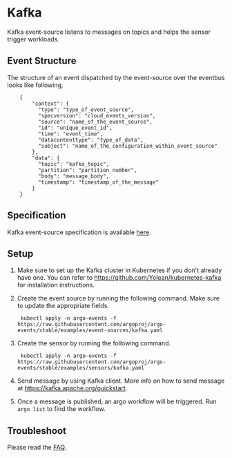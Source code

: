 # Kafka

Kafka event-source listens to messages on topics and helps the sensor trigger workloads.

## Event Structure
The structure of an event dispatched by the event-source over the eventbus looks like following,

        {
            "context": {
              "type": "type_of_event_source",
              "specversion": "cloud_events_version",
              "source": "name_of_the_event_source",
              "id": "unique_event_id",
              "time": "event_time",
              "datacontenttype": "type_of_data",
              "subject": "name_of_the_configuration_within_event_source"
            },
            "data": {
              "topic": "kafka_topic",
              "partition": "partition_number",
              "body": "message_body",
              "timestamp": "timestamp_of_the_message"
            }
        }

## Specification

Kafka event-source specification is available [here](https://github.com/argoproj/argo-events/blob/master/api/event-source.md#kafkaeventsource).

## Setup

1. Make sure to set up the Kafka cluster in Kubernetes if you don't already have one. You can refer to https://github.com/Yolean/kubernetes-kafka for installation instructions.

1. Create the event source by running the following command. Make sure to update the appropriate fields.

        kubectl apply -n argo-events -f https://raw.githubusercontent.com/argoproj/argo-events/stable/examples/event-sources/kafka.yaml

1. Create the sensor by running the following command.

        kubectl apply -n argo-events -f https://raw.githubusercontent.com/argoproj/argo-events/stable/examples/sensors/kafka.yaml

1. Send message by using Kafka client. More info on how to send message at https://kafka.apache.org/quickstart.

1. Once a message is published, an argo workflow will be triggered. Run `argo list` to find the workflow. 

## Troubleshoot
Please read the [FAQ](https://argoproj.github.io/argo-events/FAQ/).
